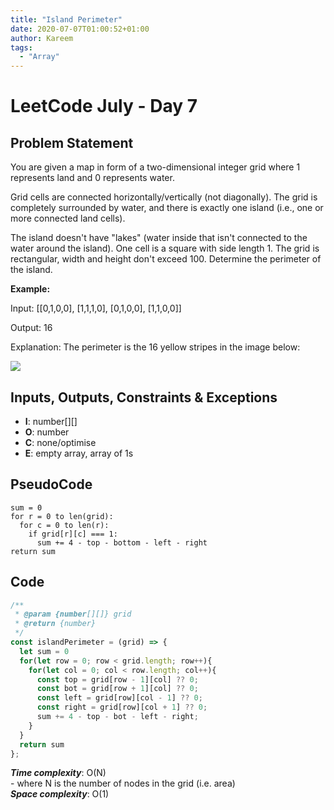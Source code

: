 ```yaml
---
title: "Island Perimeter"
date: 2020-07-07T01:00:52+01:00
author: Kareem
tags:
  - "Array"
---
```


<!-- LeetCode month and day here -->
# LeetCode July - Day 7

## Problem Statement

You are given a map in form of a two-dimensional integer grid where 1 represents land and 0 represents water.

Grid cells are connected horizontally/vertically (not diagonally). The grid is completely surrounded by water, and there is exactly one island (i.e., one or more connected land cells).

The island doesn't have "lakes" (water inside that isn't connected to the water around the island). One cell is a square with side length 1. The grid is rectangular, width and height don't exceed 100. Determine the perimeter of the island.

**Example:**

Input:
[[0,1,0,0],
 [1,1,1,0],
 [0,1,0,0],
 [1,1,0,0]]

Output: 16

Explanation: The perimeter is the 16 yellow stripes in the image below:

![](https://assets.leetcode.com/uploads/2018/10/12/island.png)

## Inputs, Outputs, Constraints & Exceptions
- **I**: number[][]
- **O**: number
- **C**: none/optimise
- **E**: empty array, array of 1s

## PseudoCode
```
sum = 0
for r = 0 to len(grid):
  for c = 0 to len(r):
    if grid[r][c] === 1:
      sum += 4 - top - bottom - left - right 
return sum
```

## Code

```js
/**
 * @param {number[][]} grid
 * @return {number}
 */
const islandPerimeter = (grid) => {
  let sum = 0
  for(let row = 0; row < grid.length; row++){
    for(let col = 0; col < row.length; col++){
      const top = grid[row - 1][col] ?? 0;
      const bot = grid[row + 1][col] ?? 0;
      const left = grid[row][col - 1] ?? 0;
      const right = grid[row][col + 1] ?? 0;
      sum += 4 - top - bot - left - right;
    }
  }
  return sum
};
```

**_Time complexity_**: O(N)\
\- where N is the number of nodes in the grid (i.e. area)\
**_Space complexity_**: O(1)